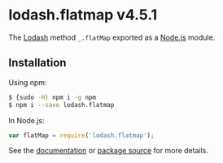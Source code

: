 # lodash.flatmap v4.5.1

The [Lodash](https://lodash.com/) method `_.flatMap` exported as a [Node.js](https://nodejs.org/) module.

## Installation

Using npm:
```bash
$ {sudo -H} npm i -g npm
$ npm i --save lodash.flatmap
```

In Node.js:
```js
var flatMap = require('lodash.flatmap');
```

See the [documentation](https://lodash.com/docs#flatMap) or [package source](https://github.com/lodash/lodash/blob/4.5.1-npm-packages/lodash.flatmap) for more details.

